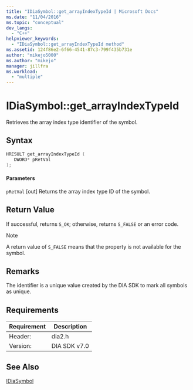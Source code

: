 ```yaml
---
title: "IDiaSymbol::get_arrayIndexTypeId | Microsoft Docs"
ms.date: "11/04/2016"
ms.topic: "conceptual"
dev_langs:
  - "C++"
helpviewer_keywords:
  - "IDiaSymbol::get_arrayIndexTypeId method"
ms.assetid: 124f86e2-6f66-4541-87c3-799f435b731e
author: "mikejo5000"
ms.author: "mikejo"
manager: jillfra
ms.workload:
  - "multiple"
---
```

# IDiaSymbol::get_arrayIndexTypeId
Retrieves the array index type identifier of the symbol.

## Syntax

```C++
HRESULT get_arrayIndexTypeId ( 
   DWORD* pRetVal
);
```

#### Parameters
 `pRetVal`
 [out] Returns the array index type ID of the symbol.

## Return Value
 If successful, returns `S_OK`; otherwise, returns `S_FALSE` or an error code.

> [!NOTE]
>  A return value of `S_FALSE` means that the property is not available for the symbol.

## Remarks
 The identifier is a unique value created by the DIA SDK to mark all symbols as unique.

## Requirements

|Requirement|Description|
|-----------------|-----------------|
|Header:|dia2.h|
|Version:|DIA SDK v7.0|

## See Also
 [IDiaSymbol](../../debugger/debug-interface-access/idiasymbol.md)